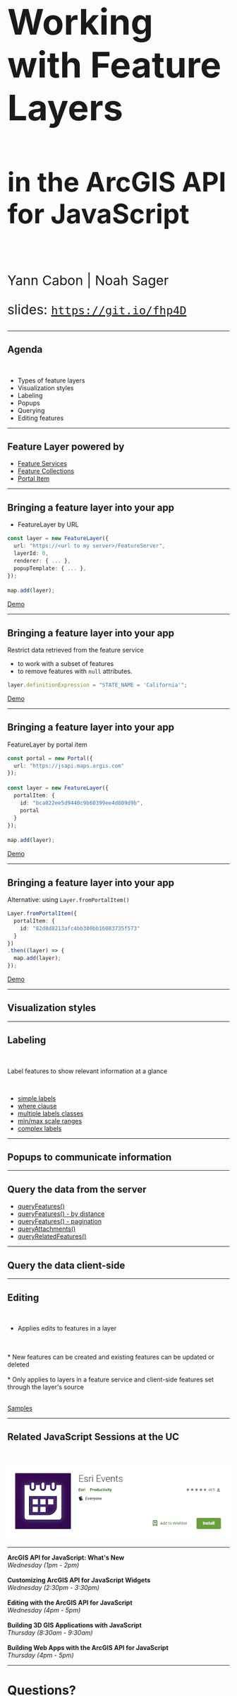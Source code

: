 <!-- .slide: data-background="../../reveal.js/img/2019/uc/bg-1.png" -->

<h1 style="text-align: left; font-size: 80px;">Working with Feature Layers</h1>
<h2 style="text-align: left; font-size: 60px;">in the ArcGIS API for JavaScript</h2>
</br>
<p style="text-align: left; font-size: 30px;">Yann Cabon | Noah Sager</p>
    <p style="text-align: left; font-size: 30px;">slides: <a href="https://git.io/fjKQq"><code>https://git.io/fhp4D</code></a></p>

---

<!-- .slide: data-background="../../reveal.js/img/2019/uc/bg-2.png" -->

## Agenda

</br>

* Types of feature layers
* Visualization styles
* Labeling 
* Popups
* Querying
* Editing features

---

<!-- .slide: data-background="../../reveal.js/img/2019/uc/bg-3.png" -->

## Feature Layer powered by

* [Feature Services](https://developers.arcgis.com/javascript/latest/sample-code/layers-featurelayer/index.html)
* [Feature Collections](https://developers.arcgis.com/javascript/latest/sample-code/layers-featurelayer-collection/index.html)
* [Portal Item](https://developers.arcgis.com/javascript/latest/sample-code/layers-portal/index.html)

---

<!-- .slide: data-background="../../reveal.js/img/2019/uc/bg-3.png" -->

## Bringing a feature layer into your app

* FeatureLayer by URL

```ts
const layer = new FeatureLayer({
  url: "https://<url to my server>/FeatureServer",
  layerId: 0,
  renderer: { ... },
  popupTemplate: { ... },
});

map.add(layer);
```

[Demo](./demos/1_bringing_data/1_byUrl.html)

---

<!-- .slide: data-background="../../reveal.js/img/2019/uc/bg-3.png" -->

## Bringing a feature layer into your app

Restrict data retrieved from the feature service

* to work with a subset of features
* to remove features with `null` attributes.

```ts
layer.definitionExpression = "STATE_NAME = 'California'";
```

[Demo](./demos/1_bringing_data/2_byUrl_definitionExpression.html)

---

<!-- .slide: data-background="../../reveal.js/img/2019/uc/bg-3.png" -->

## Bringing a feature layer into your app

FeatureLayer by portal item

```ts
const portal = new Portal({
  url: "https://jsapi.maps.argis.com"
});

const layer = new FeatureLayer({
  portalItem: {
    id: "bca022ee5d9440c9b60399ee4d809d9b",
    portal
  }
});

map.add(layer);
```

[Demo](./demos/1_bringing_data/3_byPortalItem.html)

---

<!-- .slide: data-background="../../reveal.js/img/2019/uc/bg-3.png" -->

## Bringing a feature layer into your app

Alternative: using `Layer.fromPortalItem()`

```ts
Layer.fromPortalItem({
  portalItem: {
    id: "82d8d8213afc4bb380bb16083735f573"
  }
})
.then((layer) => {
  map.add(layer);
});
```

[Demo](./demos/1_bringing_data/4_byPortalItem_using_fromPortalItem.html)

---

<!-- .slide: data-background="../../reveal.js/img/2019/uc/bg-3.png" -->

## Visualization styles

---

<!-- .slide: data-background="../../reveal.js/img/2019/uc/bg-3.png" -->

## Labeling

</br>

Label features to show relevant information at a glance

</br>

* [simple labels](./demos/2_labeling/1_simple_label.html)
* [where clause](./demos/2_labeling/2_where_label.html)
* [multiple labels classes](./demos/2_labeling/3_multiple_label_classes.html)
* [min/max scale ranges](./demos/2_labeling/4_scaled_labels.html)
* [complex labels](./demos/2_labeling/5_final.html)

---

<!-- .slide: data-background="../../reveal.js/img/2019/uc/bg-3.png" -->

## Popups to communicate information

---

<!-- .slide: data-background="../../reveal.js/img/2019/uc/bg-3.png" -->

## Query the data from the server

* [queryFeatures()](./demos/3_query/1_query_features.html)
* [queryFeatures() - by distance](./demos/3_query/2_query_features_by_distance.html)
* [queryFeatures() - pagination](./demos/3_query/3_query_features_pagination.html)
* [queryAttachments()](./demos/3_query/4_query_attachments.html)
* [queryRelatedFeatures()](./demos/3_query/5_query_related_features.html)

---

<!-- .slide: data-background="../../reveal.js/img/2019/uc/bg-3.png" -->

## Query the data client-side

---

<!-- .slide: data-background="../../reveal.js/img/2019/uc/bg-3.png" -->

## Editing

</br>

* Applies edits to features in a layer
</br>
</br>
* New features can be created and existing features can be updated or deleted
</br>
</br>
* Only applies to layers in a feature service and client-side features set through the layer's source

</br>

</br>

[Samples](https://developers.arcgis.com/javascript/latest/sample-code/?search=editing)

---

<!-- .slide: data-background="../../reveal.js/img/2019/uc/bg-2.png" -->

## Related JavaScript Sessions at the UC
</br>
</br>
<img style="float:bottom;" src="Images/EsriEventsApp.png" alt="EsriEventsApp">

---

<!-- .slide: data-background="../../reveal.js/img/2019/uc/bg-2.png" -->

<b>ArcGIS API for JavaScript: What's New</b></br>
<i>Wednesday (1pm - 2pm)</i>
</br></br>
<b>Customizing ArcGIS API for JavaScript Widgets</b></br>
<i>Wednesday (2:30pm - 3:30pm)</i>
</br></br>
<b>Editing with the ArcGIS API for JavaScript</b></br>
<i>Wednesday (4pm - 5pm)</i>
</br></br>
<b>Building 3D GIS Applications with JavaScript</b></br>
<i>Thursday (8:30am - 9:30am)</i>
</br></br>
<b>Building Web Apps with the ArcGIS API for JavaScript</b></br>
<i>Thursday (4pm - 5pm)</i>

---

<!-- .slide: data-background="../../reveal.js/img/2019/uc/bg-2.png" -->

# Questions?

---

<!-- .slide: data-background="../../reveal.js/img/2019/uc/alias_slide.png" -->

---

<!-- .slide: data-background="../../reveal.js/img/2019/uc/bg-5.png" -->